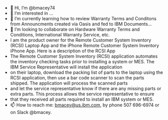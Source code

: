 - 👋 Hi, I’m @bmacey74
- 👀 I’m interested in ...
- 🌱 I’m currently learning how to review Warranty Terms and Conditons from Announcments created via Oasis and fed to IBM Documents...
- 💞️ I’m looking to collaborate on Hardware Warranty Terms and Conditions, International Warranty Service, etc.
- I am the product owner for the Remote Customer System Inventory (RCSI) Laptop App and the iPhone Remote Customer System Inventory iPhone App.  Here is a description of the RCSI App
- The Remote Customer System Inventory (RCSI) application automates the inventory checking tasks prior to installing a system or MES. The IBM Service Representative will install the application
-  on their laptop, download the packing list of parts to the laptop using the RCSI application, then use a bar code scanner to scan the parts shipped. The application will process the scanned parts
-   and let the service representative know if there are any missing parts or extra parts. This process allows the service representative to ensure
- that they received all parts required to install an IBM system or MES. 
- 📫 How to reach me:  bmacey@us.ibm.com, by phone 507 696-6974 or on Slack @bmacey.
<!---
bmacey74/bmacey74 is a ✨ special ✨ repository because its `README.md` (this file) appears on your GitHub profile.
You can click the Preview link to take a look at your changes.
--->
